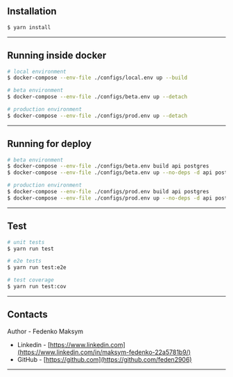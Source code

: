 ## Installation

```bash
$ yarn install
```

___

## Running inside docker

```bash
# local environment
$ docker-compose --env-file ./configs/local.env up --build

# beta environment
$ docker-compose --env-file ./configs/beta.env up --detach

# production environment
$ docker-compose --env-file ./configs/prod.env up --detach
```
___

##  Running for deploy

```bash
# beta environment
$ docker-compose --env-file ./configs/beta.env build api postgres
$ docker-compose --env-file ./configs/beta.env up --no-deps -d api postgres

# production environment
$ docker-compose --env-file ./configs/prod.env build api postgres
$ docker-compose --env-file ./configs/prod.env up --no-deps -d api postgres
```

___

## Test

```bash
# unit tests
$ yarn run test

# e2e tests
$ yarn run test:e2e

# test coverage
$ yarn run test:cov
```

___

## Contacts

Author - Fedenko Maksym
- Linkedin - [https://www.linkedin.com](https://www.linkedin.com/in/maksym-fedenko-22a5781b9/)
- GitHub - [https://github.com](https://github.com/feden2906)

___
